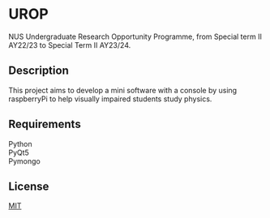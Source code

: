 # UROP
NUS Undergraduate Research Opportunity Programme, from Special term II AY22/23 to Special Term II AY23/24.

## Description
This project aims to develop a mini software with a console by using raspberryPi to help visually impaired students study physics.

## Requirements
Python <br />
PyQt5 <br />
Pymongo <br />

## License
[MIT](https://choosealicense.com/licenses/mit/)
